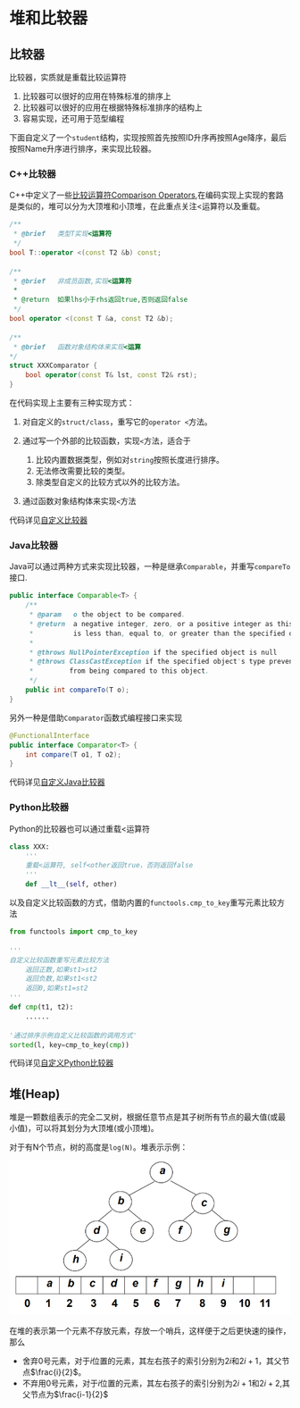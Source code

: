 # 堆和比较器



## 比较器

比较器，实质就是重载比较运算符

1. 比较器可以很好的应用在特殊标准的排序上
2. 比较器可以很好的应用在根据特殊标准排序的结构上
3. 容易实现，还可用于范型编程



下面自定义了一个`student`结构，实现按照首先按照ID升序再按照Age降序，最后按照Name升序进行排序，来实现比较器。

### C++比较器

C++中定义了一些[比较运算符Comparison Operators](https://en.cppreference.com/w/cpp/language/operator_comparison),在编码实现上实现的套路是类似的，堆可以分为大顶堆和小顶堆，在此重点关注<运算符以及重载。

```C++
/**
 * @brief   类型T实现<运算符
 */
bool T::operator <(const T2 &b) const;

/**
 * @brief   非成员函数,实现<运算符
 * 
 * @return  如果lhs小于rhs返回true,否则返回false
 */
bool operator <(const T &a, const T2 &b);

/**
 * @brief	函数对象结构体来实现<运算
*/
struct XXXComparator {
    bool operator(const T& lst, const T2& rst);
}
```

在代码实现上主要有三种实现方式：

1.  对自定义的`struct/class`，重写它的`operator <`方法。
2.  通过写一个外部的比较函数，实现`<`方法，适合于
    1.  比较内置数据类型，例如对`string`按照长度进行排序。
    2.  无法修改需要比较的类型。
    3.  除类型自定义的比较方式以外的比较方法。

3. 通过函数对象结构体来实现`<`方法



代码详见[自定义比较器](https://github.com/DepInjoy/geektime/blob/main/algorithm/CPP/Comparator/CustomComparator.cpp)

### Java比较器

Java可以通过两种方式来实现比较器，一种是继承`Comparable`，并重写`compareTo`接口.

```java
public interface Comparable<T> {
    /**
     * @param   o the object to be compared.
     * @return  a negative integer, zero, or a positive integer as this object
     *          is less than, equal to, or greater than the specified object.
     *
     * @throws NullPointerException if the specified object is null
     * @throws ClassCastException if the specified object's type prevents it
     *         from being compared to this object.
     */
    public int compareTo(T o);
}
```

另外一种是借助`Comparator`函数式编程接口来实现

```java
@FunctionalInterface
public interface Comparator<T> {
    int compare(T o1, T o2);
}
```

代码详见[自定义Java比较器](https://github.com/DepInjoy/geektime/blob/main/algorithm/Java/algorithm-project/src/main/java/algorithm/training/struct/Heap/C06_01_Comparator.java)



### Python比较器

Python的比较器也可以通过重载<运算符

```python
class XXX:
    '''
    重载<运算符, self<other返回true，否则返回false
    '''
	def __lt__(self, other)
```

以及自定义比较函数的方式，借助内置的`functools.cmp_to_key`重写元素比较方法

```python
from functools import cmp_to_key

'''
自定义比较函数重写元素比较方法
	返回正数,如果st1>st2
    返回负数,如果st1<st2
    返回0,如果st1=st2
'''
def cmp(t1, t2):
    ......

'通过排序示例自定义比较函数的调用方式'
sorted(l, key=cmp_to_key(cmp))
```

代码详见[自定义Python比较器](https://github.com/DepInjoy/geektime/blob/main/algorithm/Python/Comparator/CustomComparator.py)



## 堆(Heap)

堆是一颗数组表示的完全二叉树，根据任意节点是其子树所有节点的最大值(或最小值)，可以将其划分为大顶堆(或小顶堆)。

对于有N个节点，树的高度是`log(N)`。堆表示示例：

![](.\img\堆的表示.png)

在堆的表示第一个元素不存放元素，存放一个哨兵，这样便于之后更快速的操作，那么

- 舍弃0号元素，对于$i$位置的元素，其左右孩子的索引分别为$2i$和$2i+1$，其父节点$\frac{i}{2}$。
- 不弃用0号元素，对于$i$位置的元素，其左右孩子的索引分别为$2i+1$和$2i+2$,其父节点为$\frac{i-1}{2}$





